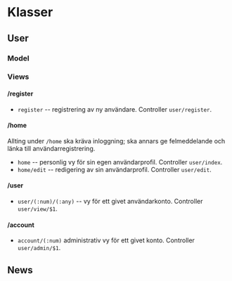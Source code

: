 # Klasser

## User

### Model

### Views

#### /register

* `register` --  registrering av ny användare. Controller `user/register`.

#### /home

Allting under `/home` ska kräva inloggning; ska annars ge felmeddelande och länka till användarregistrering.

* `home` -- personlig vy för sin egen användarprofil. Controller `user/index`.
* `home/edit` -- redigering av sin användarprofil. Controller `user/edit`.

#### /user

* `user/(:num)/(:any)` -- vy för ett givet användarkonto. Controller `user/view/$1`.

#### /account

* `account/(:num)` administrativ vy för ett givet konto. Controller `user/admin/$1`.

## News